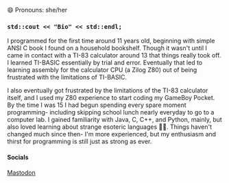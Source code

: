 😄 Pronouns: she/her

### `std::cout << "Bio" << std::endl;`

I programmed for the first time around 11 years old, beginning with simple ANSI C book I found on a household bookshelf. Though it wasn't until I came in contact with a TI-83 calculator around 13 that things really took off. I learned TI-BASIC essentially by trial and error. Eventually that led to learning assembly for the calculator CPU (a Zilog Z80) out of being frustrated with the limitations of TI-BASIC. 

I also eventually got frustrated by the limitations of the TI-83 calculator itself, and I used my Z80 experience to start coding my GameBoy Pocket. By the time I was 15 I had begun spending every spare moment programming- including skipping school lunch nearly everyday to go to a computer lab. I gained familiarity with Java, C, C++, and Python, mainly, but also loved learning about strange esoteric languages 🧠🤬. Things haven't changed much since then- I'm more experienced, but my enthusiasm and thirst for programming is still just as strong as ever.


#### Socials
<a rel="me" href="https://infosec.exchange/@CutestKitten">Mastodon</a>
